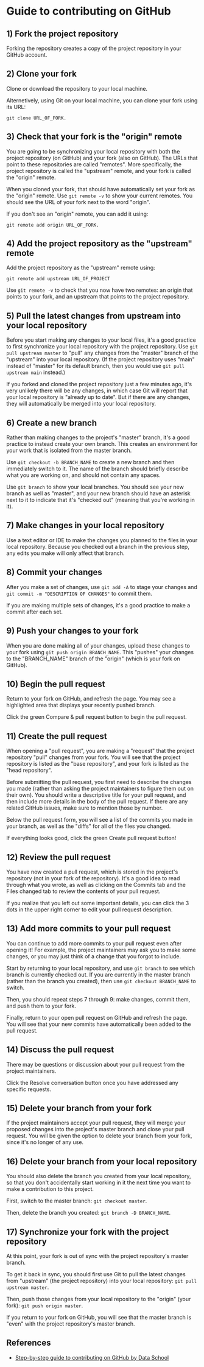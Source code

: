 # Guide to contributing on GitHub

## 1) Fork the project repository

Forking the repository creates a copy of the project repository in your GitHub account.

## 2) Clone your fork

Clone or download the repository to your local machine.

Alternetively, using Git on your local machine, you can clone your fork using its URL: 

```
git clone URL_OF_FORK.
```

## 3) Check that your fork is the "origin" remote

You are going to be synchronizing your local repository with both the project repository (on GitHub) and your fork (also on GitHub). The URLs that point to these repositories are called "remotes". More specifically, the project repository is called the "upstream" remote, and your fork is called the "origin" remote.

When you cloned your fork, that should have automatically set your fork as the "origin" remote. Use `git remote -v` to show your current remotes. You should see the URL of your fork next to the word "origin".

If you don't see an "origin" remote, you can add it using: 

```
git remote add origin URL_OF_FORK.
```

## 4) Add the project repository as the "upstream" remote

Add the project repository as the "upstream" remote using: 

```
git remote add upstream URL_OF_PROJECT
```

Use `git remote -v` to check that you now have two remotes: an origin that points to your fork, and an upstream that points to the project repository.

## 5) Pull the latest changes from upstream into your local repository

Before you start making any changes to your local files, it's a good practice to first synchronize your local repository with the project repository. Use `git pull upstream master` to "pull" any changes from the "master" branch of the "upstream" into your local repository. (If the project repository uses "main" instead of "master" for its default branch, then you would use `git pull upstream main` instead.)

If you forked and cloned the project repository just a few minutes ago, it's very unlikely there will be any changes, in which case Git will report that your local repository is "already up to date". But if there are any changes, they will automatically be merged into your local repository.


## 6) Create a new branch

Rather than making changes to the project's "master" branch, it's a good practice to instead create your own branch. This creates an environment for your work that is isolated from the master branch.

Use `git checkout -b BRANCH_NAME` to create a new branch and then immediately switch to it. The name of the branch should briefly describe what you are working on, and should not contain any spaces.

Use `git branch` to show your local branches. You should see your new branch as well as "master", and your new branch should have an asterisk next to it to indicate that it's "checked out" (meaning that you're working in it).


## 7) Make changes in your local repository

Use a text editor or IDE to make the changes you planned to the files in your local repository. Because you checked out a branch in the previous step, any edits you make will only affect that branch.


## 8) Commit your changes

After you make a set of changes, use `git add -A` to stage your changes and `git commit -m "DESCRIPTION OF CHANGES"` to commit them.

If you are making multiple sets of changes, it's a good practice to make a commit after each set.


## 9) Push your changes to your fork

When you are done making all of your changes, upload these changes to your fork using `git push origin BRANCH_NAME`. This "pushes" your changes to the "BRANCH_NAME" branch of the "origin" (which is your fork on GitHub).


## 10) Begin the pull request

Return to your fork on GitHub, and refresh the page. You may see a highlighted area that displays your recently pushed branch.

Click the green Compare & pull request button to begin the pull request.

## 11) Create the pull request

When opening a "pull request", you are making a "request" that the project repository "pull" changes from your fork. You will see that the project repository is listed as the "base repository", and your fork is listed as the "head repository".

Before submitting the pull request, you first need to describe the changes you made (rather than asking the project maintainers to figure them out on their own). You should write a descriptive title for your pull request, and then include more details in the body of the pull request. If there are any related GitHub issues, make sure to mention those by number.

Below the pull request form, you will see a list of the commits you made in your branch, as well as the "diffs" for all of the files you changed.

If everything looks good, click the green Create pull request button!

## 12) Review the pull request

You have now created a pull request, which is stored in the project's repository (not in your fork of the repository). It's a good idea to read through what you wrote, as well as clicking on the Commits tab and the Files changed tab to review the contents of your pull request.

If you realize that you left out some important details, you can click the 3 dots in the upper right corner to edit your pull request description.

## 13) Add more commits to your pull request

You can continue to add more commits to your pull request even after opening it! For example, the project maintainers may ask you to make some changes, or you may just think of a change that you forgot to include.

Start by returning to your local repository, and use `git branch` to see which branch is currently checked out. If you are currently in the master branch (rather than the branch you created), then use `git checkout BRANCH_NAME` to switch.

Then, you should repeat steps 7 through 9: make changes, commit them, and push them to your fork.

Finally, return to your open pull request on GitHub and refresh the page. You will see that your new commits have automatically been added to the pull request.

## 14) Discuss the pull request

There may be questions or discussion about your pull request from the project maintainers.

Click the Resolve conversation button once you have addressed any specific requests.


## 15) Delete your branch from your fork

If the project maintainers accept your pull request, they will merge your proposed changes into the project's master branch and close your pull request. You will be given the option to delete your branch from your fork, since it's no longer of any use.


## 16) Delete your branch from your local repository

You should also delete the branch you created from your local repository, so that you don't accidentally start working in it the next time you want to make a contribution to this project.

First, switch to the master branch: `git checkout master`.

Then, delete the branch you created: `git branch -D BRANCH_NAME`. 


## 17) Synchronize your fork with the project repository

At this point, your fork is out of sync with the project repository's master branch.

To get it back in sync, you should first use Git to pull the latest changes from "upstream" (the project repository) into your local repository: `git pull upstream master`.

Then, push those changes from your local repository to the "origin" (your fork): `git push origin master`.

If you return to your fork on GitHub, you will see that the master branch is "even" with the project repository's master branch.


## References

- [Step-by-step guide to contributing on GitHub by Data School](https://www.dataschool.io/how-to-contribute-on-github/)

